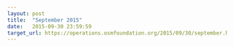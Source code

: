 ```yaml
---
layout: post
title:  "September 2015"
date:   2015-09-30 23:59:59
target_url: https://operations.osmfoundation.org/2015/09/30/september.html
---
```

